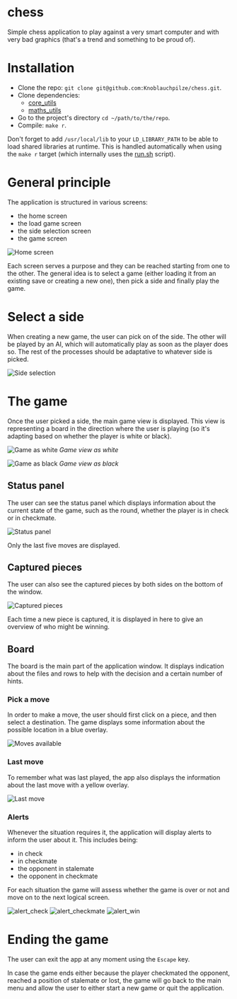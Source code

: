 
# chess

Simple chess application to play against a very smart computer and with very bad graphics (that's a trend and something to be proud of).

# Installation

- Clone the repo: `git clone git@github.com:Knoblauchpilze/chess.git`.
- Clone dependencies:
    * [core_utils](https://github.com/Knoblauchpilze/core_utils)
    * [maths_utils](https://github.com/Knoblauchpilze/maths_utils)
- Go to the project's directory `cd ~/path/to/the/repo`.
- Compile: `make r`.

Don't forget to add `/usr/local/lib` to your `LD_LIBRARY_PATH` to be able to load shared libraries at runtime. This is handled automatically when using the `make r` target (which internally uses the [run.sh](https://github.com/Knoblauchpilze/chess/blob/master/data/run.sh) script).

# General principle

The application is structured in various screens:
* the home screen
* the load game screen
* the side selection screen
* the game screen

![Home screen](resources/home_screen.png)

Each screen serves a purpose and they can be reached starting from one to the other. The general idea is to select a game (either loading it from an existing save or creating a new one), then pick a side and finally play the game.

# Select a side

When creating a new game, the user can pick on of the side. The other will be played by an AI, which will automatically play as soon as the player does so. The rest of the processes should be adaptative to whatever side is picked.

![Side selection](resources/side_selection.png)

# The game

Once the user picked a side, the main game view is displayed. This view is representing a board in the direction where the user is playing (so it's adapting based on whether the player is white or black).

![Game as white](resources/game_white.png)
_Game view as white_

![Game as black](resources/game_black.png)
_Game view as black_

## Status panel

The user can see the status panel which displays information about the current state of the game, such as the round, whether the player is in check or in checkmate.

![Status panel](resources/status_panel.png)

Only the last five moves are displayed.

## Captured pieces

The user can also see the captured pieces by both sides on the bottom of the window.

![Captured pieces](resources/captured_pieces.png)

Each time a new piece is captured, it is displayed in here to give an overview of who might be winning.

## Board

The board is the main part of the application window. It displays indication about the files and rows to help with the decision and a certain number of hints.

### Pick a move

In order to make a move, the user should first click on a piece, and then select a destination. The game displays some information about the possible location in a blue overlay.

![Moves available](resources/possible_moves.png)

### Last move

To remember what was last played, the app also displays the information about the last move with a yellow overlay.

![Last move](resources/last_move.png)

### Alerts

Whenever the situation requires it, the application will display alerts to inform the user about it. This includes being:
* in check
* in checkmate
* the opponent in stalemate
* the opponent in checkmate

For each situation the game will assess whether the game is over or not and move on to the next logical screen.

![alert_check](resources/alert_check.png)
![alert_checkmate](resources/alert_checkmate.png)
![alert_win](resources/alert_win.png)

# Ending the game

The user can exit the app at any moment using the `Escape` key.

In case the game ends either because the player checkmated the opponent, reached a position of stalemate or lost, the game will go back to the main menu and allow the user to either start a new game or quit the application.